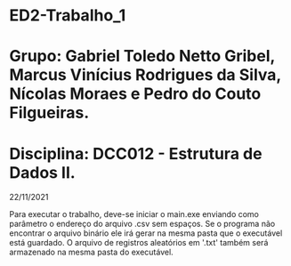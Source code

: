 # ED2-Trabalho_1

# Grupo: Gabriel Toledo Netto Gribel, Marcus Vinícius Rodrigues da Silva, Nícolas Moraes e Pedro do Couto Filgueiras.

# Disciplina: DCC012 - Estrutura de Dados II.

22/11/2021

Para executar o trabalho, deve-se iniciar o main.exe enviando como parâmetro o endereço do arquivo .csv sem espaços.
Se o programa não encontrar o arquivo binário ele irá gerar na mesma pasta que o executável está guardado.
O arquivo de registros aleatórios em '.txt' também será armazenado na mesma pasta do executável.
